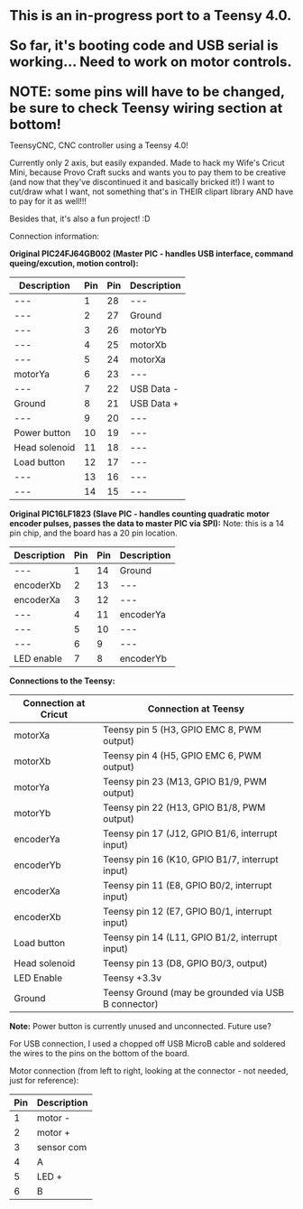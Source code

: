 <font size=5><b>This is an in-progress port to a Teensy 4.0.

So far, it's booting code and USB serial is working...
Need to work on motor controls.

NOTE: some pins will have to be changed, be sure to check Teensy wiring section at bottom!</b></font>

TeensyCNC, CNC controller using a Teensy 4.0!

Currently only 2 axis, but easily expanded.
Made to hack my Wife's Cricut Mini, because Provo Craft sucks and wants you to pay them to be creative (and now that they've discontinued it and basically bricked it!)
I want to cut/draw what I want, not something that's in THEIR clipart library AND have to pay for it as well!!!

Besides that, it's also a fun project! :D

Connection information:

<b>Original PIC24FJ64GB002 (Master PIC - handles USB interface, command queing/excution, motion control):</b>

Description | Pin | Pin | Description
----------- | --- | --- | -----------
--- | 1 | 28 | ---
--- | 2 | 27 | Ground
--- | 3 | 26 | motorYb
--- | 4 | 25 | motorXb
--- | 5 | 24 | motorXa
motorYa |  6 | 23 | ---
--- | 7 | 22 | USB Data -
Ground | 8 | 21 | USB Data +
--- | 9 | 20 | ---
Power button | 10 | 19 | ---
Head solenoid | 11 | 18 | ---
Load button | 12 | 17 | ---
--- | 13 | 16 | ---
--- | 14 | 15 | ---

<b>Original PIC16LF1823 (Slave PIC -  handles counting quadratic motor encoder pulses, passes the data to master PIC via SPI):</b>
Note: this is a 14 pin chip, and the board has a 20 pin location.

Description | Pin | Pin | Description
----------- | --- | --- | -----------
--- | 1 | 14 | Ground
encoderXb | 2 | 13 | ---
encoderXa | 3 | 12 | ---
--- | 4 | 11 | encoderYa
--- | 5 | 10 | ---
--- | 6 | 9 | ---
LED enable | 7 | 8 | encoderYb

<b>Connections to the Teensy:</b>

Connection at Cricut | Connection at Teensy
-------------------- | --------------------
motorXa | Teensy pin 5 (H3, GPIO EMC 8, PWM output)
motorXb | Teensy pin 4 (H5, GPIO EMC 6, PWM output)
motorYa | Teensy pin 23 (M13, GPIO B1/9, PWM output)
motorYb | Teensy pin 22 (H13, GPIO B1/8, PWM output)
encoderYa | Teensy pin 17 (J12, GPIO B1/6, interrupt input)
encoderYb | Teensy pin 16 (K10, GPIO B1/7, interrupt input)
encoderXa | Teensy pin 11 (E8, GPIO B0/2, interrupt input)
encoderXb | Teensy pin 12 (E7, GPIO B0/1, interrupt input)
Load button | Teensy pin 14 (L11, GPIO B1/2, interrupt input)
Head solenoid | Teensy pin 13 (D8, GPIO B0/3, output)
LED Enable | Teensy +3.3v
Ground | Teensy Ground (may be grounded via USB B connector)

<b>Note:</b>
Power button is currently unused and unconnected. Future use?

For USB connection, I used a chopped off USB MicroB cable and soldered the wires to the pins on the bottom of the board.

Motor connection (from left to right, looking at the connector - not needed, just for reference):

Pin | Description
--- | -----------
1 | motor -
2 | motor +
3 | sensor com
4 | A
5 | LED +
6 | B
